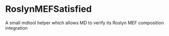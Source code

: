 # RoslynMEFSatisfied
A small mdtool helper which allows MD to verify its Roslyn MEF composition integration
